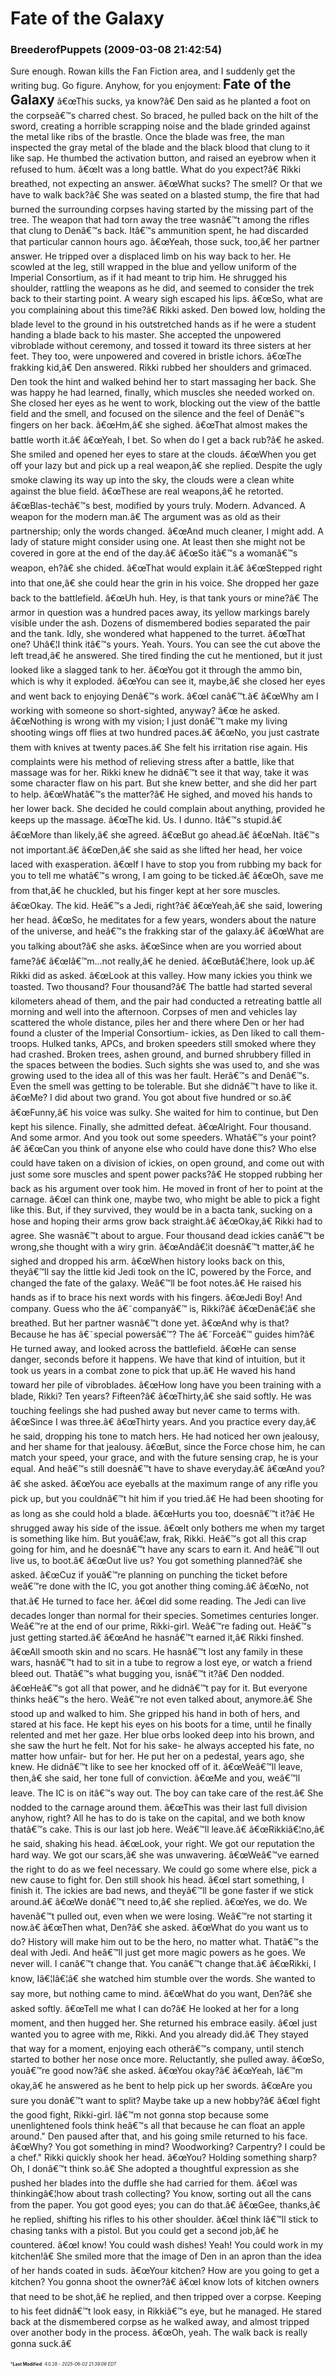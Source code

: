 # Fate of the Galaxy

### **BreederofPuppets** (2009-03-08 21:42:54)

Sure enough. Rowan kills the Fan Fiction area, and I suddenly get the writing bug. Go figure.
Anyhow, for you enjoyment:
**<span style="font-size: 1.50em;">Fate of the Galaxy</span>**
â€œThis sucks, ya know?â€ Den said as he planted a foot on the corpseâ€™s charred chest. So braced, he pulled back on the hilt of the sword, creating a horrible scrapping noise and the blade grinded against the metal like ribs of the brastle. Once the blade was free, the man inspected the gray metal of the blade and the black blood that clung to it like sap. He thumbed the activation button, and raised an eyebrow when it refused to hum.
â€œIt was a long battle. What do you expect?â€ Rikki breathed, not expecting an answer. â€œWhat sucks? The smell? Or that we have to walk back?â€ She was seated on a blasted stump, the fire that had burned the surrounding corpses having started by the missing part of the tree. The weapon that had torn away the tree wasnâ€™t among the rifles that clung to Denâ€™s back. Itâ€™s ammunition spent, he had discarded that particular cannon hours ago.
â€œYeah, those suck, too,â€ her partner answer. He tripped over a displaced limb on his way back to her. He scowled at the leg, still wrapped in the blue and yellow uniform of the Imperial Consortium, as if it had meant to trip him. He shrugged his shoulder, rattling the weapons as he did, and seemed to consider the trek back to their starting point. A weary sigh escaped his lips.
â€œSo, what are you complaining about this time?â€ Rikki asked. Den bowed low, holding the blade level to the ground in his outstretched hands as if he were a student handing a blade back to his master. She accepted the unpowered vibroblade without ceremony, and tossed it toward its three sisters at her feet. They too, were unpowered and covered in bristle ichors.
â€œThe frakking kid,â€ Den answered. Rikki rubbed her shoulders and grimaced. Den took the hint and walked behind her to start massaging her back. She was happy he had learned, finally, which muscles she needed worked on. She closed her eyes as he went to work, blocking out the view of the battle field and the smell, and focused on the silence and the feel of Denâ€™s fingers on her back.
â€œHm,â€ she sighed. â€œThat almost makes the battle worth it.â€
â€œYeah, I bet. So when do I get a back rub?â€ he asked. She smiled and opened her eyes to stare at the clouds.
â€œWhen you get off your lazy but and pick up a real weapon,â€ she replied. Despite the ugly smoke clawing its way up into the sky, the clouds were a clean white against the blue field.
â€œThese are real weapons,â€ he retorted. â€œBlas-techâ€™s best, modified by yours truly. Modern. Advanced. A weapon for the modern man.â€ The argument was as old as their partnership; only the words changed. â€œAnd much cleaner, I might add. A lady of stature might consider using one. At least then she might not be covered in gore at the end of the day.â€
â€œSo itâ€™s a womanâ€™s weapon, eh?â€ she chided. â€œThat would explain it.â€
â€œStepped right into that one,â€ she could hear the grin in his voice. She dropped her gaze back to the battlefield.
â€œUh huh. Hey, is that tank yours or mine?â€ The armor in question was a hundred paces away, its yellow markings barely visible under the ash. Dozens of dismembered bodies separated the pair and the tank. Idly, she wondered what happened to the turret.
â€œThat one? Uhâ€¦I think itâ€™s yours. Yeah. Yours. You can see the cut above the left tread,â€ he answered. She tired finding the cut he mentioned, but it just looked like a slagged tank to her. â€œYou got it through the ammo bin, which is why it exploded.
â€œYou can see it, maybe,â€ she closed her eyes and went back to enjoying Denâ€™s work. â€œI canâ€™t.â€
â€œWhy am I working with someone so short-sighted, anyway? â€œ he asked.
â€œNothing is wrong with my vision; I just donâ€™t make my living shooting wings off flies at two hundred paces.â€
â€œNo, you just castrate them with knives at twenty paces.â€ She felt his irritation rise again. His complaints were his method of relieving stress after a battle, like that massage was for her. Rikki knew he didnâ€™t see it that way, take it was some character flaw on his part. But she knew better, and she did her part to help.
â€œWhatâ€™s the matter?â€
He sighed, and moved his hands to her lower back. She decided he could complain about anything, provided he keeps up the massage. â€œThe kid. Us. I dunno. Itâ€™s stupid.â€
â€œMore than likely,â€ she agreed. â€œBut go ahead.â€
â€œNah. Itâ€™s not important.â€
â€œDen,â€ she said as she lifted her head, her voice laced with exasperation. â€œIf I have to stop you from rubbing my back for you to tell me whatâ€™s wrong, I am going to be ticked.â€
â€œOh, save me from that,â€ he chuckled, but his finger kept at her sore muscles. â€œOkay. The kid. Heâ€™s a Jedi, right?â€
â€œYeah,â€ she said, lowering her head.
â€œSo, he meditates for a few years, wonders about the nature of the universe, and heâ€™s the frakking star of the galaxy.â€
â€œWhat are you talking about?â€ she asks. â€œSince when are you worried about fame?â€
â€œIâ€™m...not really,â€ he denied. â€œButâ€¦here, look up.â€ Rikki did as asked. â€œLook at this valley. How many ickies you think we toasted. Two thousand? Four thousand?â€ The battle had started several kilometers ahead of them, and the pair had conducted a retreating battle all morning and well into the afternoon. Corpses of men and vehicles lay scattered the whole distance, piles her and there where Den or her had found a cluster of the Imperial Consortium- ickies, as Den liked to call them- troops. Hulked tanks, APCs, and broken speeders still smoked where they had crashed. Broken trees, ashen ground, and burned shrubbery filled in the spaces between the bodies. Such sights she was used to, and she was growing used to the idea all of this was her fault. Herâ€™s and Denâ€™s. Even the smell was getting to be tolerable. But she didnâ€™t have to like it.
â€œMe? I did about two grand. You got about five hundred or so.â€
â€œFunny,â€ his voice was sulky. She waited for him to continue, but Den kept his silence. Finally, she admitted defeat.
â€œAlright. Four thousand. And some armor. And you took out some speeders. Whatâ€™s your point?â€
â€œCan you think of anyone else who could have done this? Who else could have taken on a division of ickies, on open ground, and come out with just some sore muscles and spent power packs?â€ He stopped rubbing her back as his argument over took him. He moved in front of her to point at the carnage. â€œI can think one, maybe two, who might be able to pick a fight like this. But, if they survived, they would be in a bacta tank, sucking on a hose and hoping their arms grow back straight.â€
â€œOkay,â€ Rikki had to agree. She wasnâ€™t about to argue. Four thousand dead ickies canâ€™t be wrong,she thought with a wiry grin.
â€œAndâ€¦it doesnâ€™t matter,â€ he sighed and dropped his arm. â€œWhen history looks back on this, theyâ€™ll say the little kid Jedi took on the IC, powered by the Force, and changed the fate of the galaxy. Weâ€™ll be foot notes.â€ He raised his hands as if to brace his next words with his fingers. â€œJedi Boy! And company. Guess who the â€˜companyâ€™ is, Rikki?â€
â€œDenâ€¦â€ she breathed. But her partner wasnâ€™t done yet.
â€œAnd why is that? Because he has â€˜special powersâ€™? The â€˜Forceâ€™ guides him?â€ He turned away, and looked across the battlefield. â€œHe can sense danger, seconds before it happens. We have that kind of intuition, but it took us years in a combat zone to pick that up.â€ He waved his hand toward her pile of vibroblades. â€œHow long have you been training with a blade, Rikki? Ten years? Fifteen?â€
â€œThirty,â€ she said softly. He was touching feelings she had pushed away but never came to terms with. â€œSince I was three.â€
â€œThirty years. And you practice every day,â€ he said, dropping his tone to match hers. He had noticed her own jealousy, and her shame for that jealousy. â€œBut, since the Force chose him, he can match your speed, your grace, and with the future sensing crap, he is your equal. And heâ€™s still doesnâ€™t have to shave everyday.â€
â€œAnd you?â€ she asked. â€œYou ace eyeballs at the maximum range of any rifle you pick up, but you couldnâ€™t hit him if you tried.â€ He had been shooting for as long as she could hold a blade. â€œHurts you too, doesnâ€™t it?â€
He shrugged away his side of the issue. â€œIt only bothers me when my target is something like him. But youâ€¦aw, frak, Rikki. Heâ€™s got all this crap going for him, and he doesnâ€™t have any scars to earn it. And heâ€™ll out live us, to boot.â€
â€œOut live us? You got something planned?â€ she asked. â€œCuz if youâ€™re planning on punching the ticket before weâ€™re done with the IC, you got another thing coming.â€
â€œNo, not that.â€ He turned to face her. â€œI did some reading. The Jedi can live decades longer than normal for their species. Sometimes centuries longer. Weâ€™re at the end of our prime, Rikki-girl. Weâ€™re fading out. Heâ€™s just getting started.â€
â€œAnd he hasnâ€™t earned it,â€ Rikki finshed. â€œAll smooth skin and no scars. He hasnâ€™t lost any family in these wars, hasnâ€™t had to sit in a tube to regrow a lost eye, or watch a friend bleed out. Thatâ€™s what bugging you, isnâ€™t it?â€
Den nodded. â€œHeâ€™s got all that power, and he didnâ€™t pay for it. But everyone thinks heâ€™s the hero. Weâ€™re not even talked about, anymore.â€
She stood up and walked to him. She gripped his hand in both of hers, and stared at his face. He kept his eyes on his boots for a time, until he finally relented and met her gaze. Her blue orbs looked deep into his brown, and she saw the hurt he felt. Not for his sake- he always accepted his fate, no matter how unfair- but for her. He put her on a pedestal, years ago, she knew. He didnâ€™t like to see her knocked off of it.
â€œWeâ€™ll leave, then,â€ she said, her tone full of conviction. â€œMe and you, weâ€™ll leave. The IC is on itâ€™s way out. The boy can take care of the rest.â€ She nodded to the carnage around them. â€œThis was their last full division anyhow, right? All he has to do is take on the capital, and we both know thatâ€™s cake. This is our last job here. Weâ€™ll leave.â€
â€œRikkiâ€¦no,â€ he said, shaking his head.
â€œLook, your right. We got our reputation the hard way. We got our scars,â€ she was unwavering. â€œWeâ€™ve earned the right to do as we feel necessary. We could go some where else, pick a new cause to fight for.
Den still shook his head. â€œI start something, I finish it. The ickies are bad news, and theyâ€™ll be gone faster if we stick around.â€
â€œWe donâ€™t need to,â€ she replied.
â€œYes, we do. We havenâ€™t pulled out, even when we were losing. Weâ€™re not starting it now.â€
â€œThen what, Den?â€ she asked. â€œWhat do you want us to do? History will make him out to be the hero, no matter what. Thatâ€™s the deal with Jedi. And heâ€™ll just get more magic powers as he goes. We never will. I canâ€™t change that. You canâ€™t change that.â€
â€œRikki, I know, Iâ€¦Iâ€¦â€ she watched him stumble over the words. She wanted to say more, but nothing came to mind.
â€œWhat do you want, Den?â€ she asked softly. â€œTell me what I can do?â€
He looked at her for a long moment, and then hugged her. She returned his embrace easily. â€œI just wanted you to agree with me, Rikki. And you already did.â€ They stayed that way for a moment, enjoying each otherâ€™s company, until stench started to bother her nose once more. Reluctantly, she pulled away.
â€œSo, youâ€™re good now?â€ she asked. â€œYou okay?â€
â€œYeah, Iâ€™m okay,â€ he answered as he bent to help pick up her swords.
â€œAre you sure you donâ€™t want to split? Maybe take up a new hobby?â€
â€œI fight the good fight, Rikki-girl. Iâ€™m not gonna stop because some unenlightened fools think heâ€™s all that because he can float an apple around." Den paused after that, and his going smile returned to his face. â€œWhy? You got something in mind? Woodworking? Carpentry? I could be a chef."
Rikki quickly shook her head. â€œYou? Holding something sharp? Oh, I donâ€™t think so.â€ She adopted a thoughtful expression as she pushed her blades into the duffle she had carried for them. â€œI was thinkingâ€¦how about trash collecting? You know, sorting out all the cans from the paper. You got good eyes; you can do that.â€
â€œGee, thanks,â€ he replied, shifting his rifles to his other shoulder. â€œI think Iâ€™ll stick to chasing tanks with a pistol. But you could get a second job,â€ he countered. â€œI know! You could wash dishes! Yeah! You could work in my kitchen!â€
She smiled more that the image of Den in an apron than the idea of her hands coated in suds. â€œYour kitchen? How are you going to get a kitchen? You gonna shoot the owner?â€
â€œI know lots of kitchen owners that need to be shot,â€ he replied, and then tripped over a corpse. Keeping to his feet didnâ€™t look easy, in Rikkiâ€™s eye, but he managed. He stared back at the dismembered corpse as he walked away, and almost tripped over another body in the process. â€œOh, yeah. The walk back is really gonna suck.â€



<span style="font-size: 0.5em;">***Last Modified**: 4.0.28 - *2025-06-02 21:39:06 EDT*</span>
